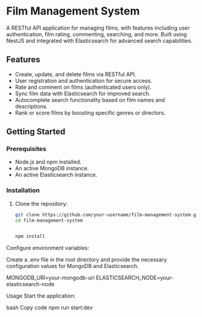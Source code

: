 # Film Management System

A RESTful API application for managing films, with features including user authentication, film rating, commenting, searching, and more. Built using NestJS and integrated with Elasticsearch for advanced search capabilities.

## Features

- Create, update, and delete films via RESTful API.
- User registration and authentication for secure access.
- Rate and comment on films (authenticated users only).
- Sync film data with Elasticsearch for improved search.
- Autocomplete search functionality based on film names and descriptions.
- Rank or score films by boosting specific genres or directors.

## Getting Started

### Prerequisites

- Node.js and npm installed.
- An active MongoDB instance.
- An active Elasticsearch instance.

### Installation

1. Clone the repository:

   ```bash
   git clone https://github.com/your-username/film-management-system.git
   cd film-management-system
   
   
   npm install

Configure environment variables:

Create a .env file in the root directory and provide the necessary configuration values for MongoDB and Elasticsearch.

MONGODB_URI=your-mongodb-uri
ELASTICSEARCH_NODE=your-elasticsearch-node

Usage
Start the application:

bash
Copy code
npm run start:dev

